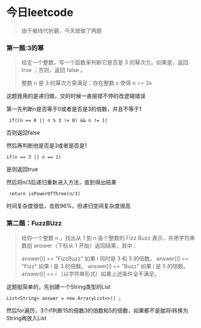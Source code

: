 # 今日leetcode

> 由于被线代折磨，今天就做了两题

### 第一题:3的幂

> 给定一个整数，写一个函数来判断它是否是 3 的幂次方。如果是，返回 true ；否则，返回 false 。
>
> 整数 n 是 3 的幂次方需满足：存在整数 x 使得 n == 3x
>

这题我用的是递归做，交的时候一直报错不停的改逻辑错误

第一先判断n是否等于0或者是否是3的倍数，并且不等于1

` if((n == 0 || n % 3 != 0) && n != 1)`

否则返回false

然后再判断他是否是3或者是否是1

`if(n == 3 || n == 1)`

是则返回true

然后将n/3后递归重新进入方法，直到得出结果

` return isPowerOfThree(n/3)`

时间复杂度很低，击败96%，但递归空间复杂度很高

### 第二题：FuzzBUzz

> 给你一个整数 n ，找出从 1 到 n 各个整数的 Fizz Buzz 表示，并用字符串数组 answer（下标从 1 开始）返回结果，其中：
>
> answer[i] == "FizzBuzz" 如果 i 同时是 3 和 5 的倍数。
> answer[i] == "Fizz" 如果 i 是 3 的倍数。
> answer[i] == "Buzz" 如果 i 是 5 的倍数。
> answer[i] == i （以字符串形式）如果上述条件全不满足。

这题挺简单的，先创建一个String类型的List

`List<String> answer = new ArraryList<>() ;`

然后for遍历，3个if判断15的倍数3的倍数和5的倍数，如果都不是就将i转换为String再放入List

